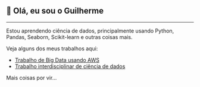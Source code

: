 ## 👋 Olá, eu sou o Guilherme
---
 Estou aprendendo ciência de dados, principalmente usando Python, Pandas, Seaborn, Scikit-learn e outras coisas mais.
 
Veja alguns dos meus trabalhos aqui:
 
 * [Trabalho de Big Data usando AWS](https://github.com/o-guilherme/trabalho_d2tec_2022)
 * [Trabalho interdisciplinar de ciência de dados](https://github.com/o-guilherme/IFSP-Proj-Sem2)

Mais coisas por vir...
